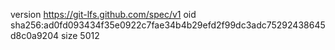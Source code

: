version https://git-lfs.github.com/spec/v1
oid sha256:ad0fd093434f35e0922c7fae34b4b29efd2f99dc3adc75292438645d8c0a9204
size 5012
